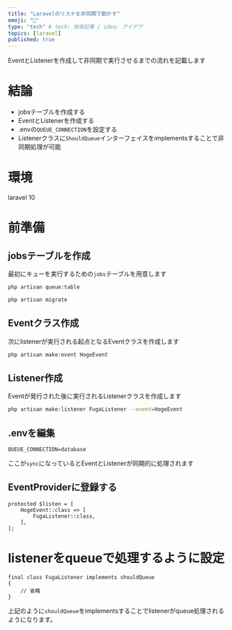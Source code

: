 ```yaml
---
title: "Laravelのリスナを非同期で動かす"
emoji: "📝"
type: "tech" # tech: 技術記事 / idea: アイデア
topics: [laravel]
published: true
---
```

EventとListenerを作成して非同期で実行させるまでの流れを記載します
# 結論
- jobsテーブルを作成する
- EventとListenerを作成する
- .envの`QUEUE_CONNECTION`を設定する
- Listenerクラスに`ShouldQueue`インターフェイスをimplementsすることで非同期処理が可能
# 環境
laravel 10
# 前準備
## jobsテーブルを作成
最初にキューを実行するための`jobs`テーブルを用意します
```bash
php artisan queue:table
```
```bash
php artisan migrate
```
## Eventクラス作成
次にlistenerが実行される起点となるEventクラスを作成します
```bash
php artisan make:event HogeEvent
```
## Listener作成
Eventが発行された後に実行されるListenerクラスを作成します
```bash
php artisan make:listener FugaListener --event=HogeEvent
```
## .envを編集
```
QUEUE_CONNECTION=database
```
ここが`sync`になっているとEventとListenerが同期的に処理されます
## EventProviderに登録する
```php:App/Providers/EventServiceProvider.php
protected $listen = [
    HogeEvent::class => [
        FugaListener::class,
    ],
];
```
# listenerをqueueで処理するように設定
```php:app/Listeners/FugaListener.php
final class FugaListener implements shouldQueue
{
    // 省略
}
```
上記のように`shouldQueue`をimplementsすることでlistenerがqueue処理されるようになります。